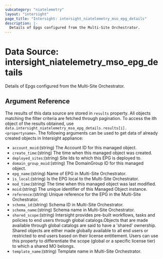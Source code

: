 ```yaml
---
subcategory: "niatelemetry"
layout: "intersight"
page_title: "Intersight: intersight_niatelemetry_mso_epg_details"
description: |-
  Details of Epgs configured from the Multi-Site Orchestrator.
---
```


# Data Source: intersight_niatelemetry_mso_epg_details
Details of Epgs configured from the Multi-Site Orchestrator.
## Argument Reference
The results of this data source are stored in `results` property.
All objects matching the filter criteria are fetched through pagination.
To access the ith object of the results obtained, use `data.intersight_niatelemetry_mso_epg_details.results[i].<propertyname>`.
The following arguments can be used to get data of already created objects in Intersight appliance:
* `account_moid`:(string) The Account ID for this managed object. 
* `create_time`:(string) The time when this managed object was created. 
* `deployed_sites`:(string) Site Ids to which this EPG is deployed to. 
* `domain_group_moid`:(string) The DomainGroup ID for this managed object. 
* `epg_name`:(string) Name of EPG in Multi-Site Orchestrator. 
* `is_local`:(string) Is the EPG local to the Multi-Site Orchestrator. 
* `mod_time`:(string) The time when this managed object was last modified. 
* `moid`:(string) The unique identifier of this Managed Object instance. 
* `reference`:(string) Unique reference for the EPG in the Multi-Site Orchestrator. 
* `schema_id`:(string) Schema ID in Multi-Site Orchestrator. 
* `schema_name`:(string) Schema name in Multi-Site Orchestrator. 
* `shared_scope`:(string) Intersight provides pre-built workflows, tasks and policies to end users through global catalogs.Objects that are made available through global catalogs are said to have a 'shared' ownership. Shared objects are either made globally available to all end users or restricted to end users based on their license entitlement. Users can use this property to differentiate the scope (global or a specific license tier) to which a shared MO belongs. 
* `template_name`:(string) Template name in Multi-Site Orchestrator. 
 